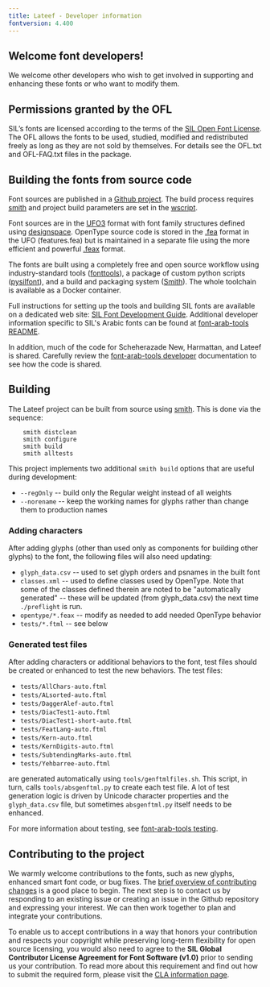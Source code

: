 ```yaml
---
title: Lateef - Developer information
fontversion: 4.400
---
```


## Welcome font developers!

We welcome other developers who wish to get involved in supporting and enhancing these fonts or who want to modify them.

## Permissions granted by the OFL

SIL’s fonts are licensed according to the terms of the [SIL Open Font License](https://openfontlicense.org/). The OFL allows the fonts to be used, studied, modified and redistributed freely as long as they are not sold by themselves. For details see the OFL.txt and OFL-FAQ.txt files in the package.

## Building the fonts from source code

Font sources are published in a [Github project](https://github.com/silnrsi/font-lateef). The build process requires [smith](https://github.com/silnrsi/smith) and project build parameters are set in the [wscript](https://github.com/silnrsi/smith/blob/master/wscript).    

Font sources are in the [UFO3](https://unifiedfontobject.org/versions/ufo3/) format with font family structures defined using [designspace](https://github.com/fonttools/fonttools/tree/master/Doc/source/designspaceLib). OpenType source code is stored in the [.fea](https://adobe-type-tools.github.io/afdko/OpenTypeFeatureFileSpecification.html) format in the UFO (features.fea) but is maintained in a separate file using the more efficient and powerful [.feax](https://github.com/silnrsi/feax/blob/main/docs/feaextensions.md) format.

The fonts are built using a completely free and open source workflow using industry-standard tools ([fonttools](https://github.com/fonttools/fonttools)), a package of custom python scripts ([pysilfont](https://github.com/silnrsi/pysilfont)), and a build and packaging system ([Smith](https://github.com/silnrsi/smith)). The whole toolchain is available as a Docker container. 

Full instructions for setting up the tools and building SIL fonts are available on a dedicated web site: [SIL Font Development Guide](https://silnrsi.github.io/silfontdev/). Additional developer information specific to SIL's Arabic fonts can be found at [font-arab-tools README](https://github.com/silnrsi/font-arab-tools/blob/master/documentation/developer/README.md).

In addition, much of the code for Scheherazade New, Harmattan, and Lateef is shared. Carefully review the [font-arab-tools developer](https://github.com/silnrsi/font-arab-tools/blob/master/documentation/developer/developer.md) documentation to see how the code is shared.

## Building

The Lateef project can be built from source using [smith](https://github.com/silnrsi/smith). This is done via the sequence:
```
    smith distclean
    smith configure
    smith build
    smith alltests
```

This project implements two additional `smith build` options that are useful during development:

- `--regOnly` -- build only the Regular weight instead of all weights
- `--norename` -- keep the working names for glyphs rather than change them to production names

### Adding characters

After adding glyphs (other than used only as components for building other glyphs) to the font, the following files will also need updating:

- `glyph_data.csv` -- used to set glyph orders and psnames in the built font
- `classes.xml` -- used to define classes used by OpenType. Note that some of the classes defined therein are noted to be "automatically generated" -- these will be updated (from glyph_data.csv) the next time `./preflight` is run.
- `opentype/*.feax` -- modify as needed to add needed OpenType behavior
- `tests/*.ftml` -- see below

### Generated test files

After adding characters or additional behaviors to the font, test files should be created or enhanced to test the new behaviors. The test files:

- `tests/AllChars-auto.ftml`
- `tests/ALsorted-auto.ftml`
- `tests/DaggerAlef-auto.ftml`
- `tests/DiacTest1-auto.ftml`
- `tests/DiacTest1-short-auto.ftml`
- `tests/FeatLang-auto.ftml`
- `tests/Kern-auto.ftml`
- `tests/KernDigits-auto.ftml`
- `tests/SubtendingMarks-auto.ftml`
- `tests/Yehbarree-auto.ftml`

are generated automatically using `tools/genftmlfiles.sh`. This script, in turn, calls `tools/absgenftml.py` 
to create each test file. A lot of test generation logic is driven by Unicode character properties and the `glyph_data.csv` file, but sometimes `absgenftml.py` itself needs to be enhanced. 

For more information about testing, see [font-arab-tools testing](https://github.com/silnrsi/font-arab-tools/blob/master/documentation/developer/testing.md).

## Contributing to the project

We warmly welcome contributions to the fonts, such as new glyphs, enhanced smart font code, or bug fixes. The [brief overview of contributing changes](https://silnrsi.github.io/silfontdev/en-US/Contributing_Changes.html) is a good place to begin. The next step is to contact us by responding to an existing issue or creating an issue in the Github repository and expressing your interest. We can then work together to plan and integrate your contributions.

To enable us to accept contributions in a way that honors your contribution and respects your copyright while preserving long-term flexibility for open source licensing, you would also need to agree to the **SIL Global Contributor License Agreement for Font Software (v1.0)** prior to sending us your contribution. To read more about this requirement and find out how to submit the required form, please visit the [CLA information page](https://software.sil.org/fontcla).
